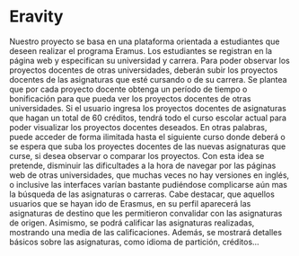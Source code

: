 # Eravity

Nuestro proyecto se basa en una plataforma orientada a estudiantes que deseen realizar el programa Eramus. Los estudiantes se registran en la página web y especifican su universidad y carrera. Para poder observar los proyectos docentes de otras universidades, deberán subir los proyectos docentes de las asignaturas que esté cursando o de su carrera. Se plantea que por cada proyecto docente obtenga un período de tiempo o bonificación para que pueda ver los proyectos docentes de otras universidades. Si el usuario ingresa los proyectos docentes de asignaturas que hagan un total de 60 créditos, tendrá todo el curso escolar actual para poder visualizar los proyectos docentes deseados. En otras palabras, puede acceder de forma ilimitada hasta el siguiente curso donde deberá o se espera que suba los proyectes docentes de las nuevas asignaturas que curse, si desea observar o comparar los proyectos. Con esta idea se pretende, disminuir las dificultades a la hora de navegar por las páginas web de otras universidades, que muchas veces no hay versiones en inglés, o inclusive las interfaces varían bastante pudiéndose complicarse aún mas la búsqueda de las asignaturas o carreras. Cabe destacar, que aquellos usuarios que se hayan ido de Erasmus, en su perfil aparecerá las asignaturas de destino que les permitieron convalidar con las asignaturas de origen. Asimismo, se podrá calificar las asignaturas realizadas, mostrando una media de las calificaciones. Además, se mostrará detalles básicos sobre las asignaturas, como idioma de partición, créditos...
